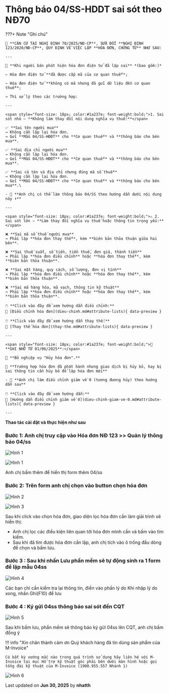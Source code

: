 # **Thông báo 04/SS-HDDT sai sót theo NĐ70**

???+ Note "Ghi chú"

    📘 **CĂN CỨ TẠI NGHỊ ĐỊNH 70/2025/NĐ-CP**, SỬA ĐỔI **NGHỊ ĐỊNH 123/2020/NĐ-CP**, QUY ĐỊNH VỀ VIỆC LẬP **HÓA ĐƠN, CHỨNG TỪ** NHƯ SAU:

    ---

    🧾 **Khi người bán phát hiện hóa đơn điện tử đã lập sai** *(bao gồm:)*

    – Hóa đơn điện tử **đã được cấp mã của cơ quan thuế**;

    – Hóa đơn điện tử **không có mã nhưng đã gửi dữ liệu đến cơ quan thuế**;

    → Thì xử lý theo các trường hợp:

    ---

    <span style="font-size: 18px; color:#1a237e; font-weight:bold;">1. Sai sót nhỏ – **Không làm thay đổi nội dung nghĩa vụ thuế:**</span>

    ✅ **Sai tên người mua**
    → Không cần lập lại hóa đơn.
    → Gửi **Mẫu 04/SS-HĐĐT** cho **Cơ quan thuế** và **thông báo cho bên mua**.

    ✅ **Sai địa chỉ người mua**
    → Không cần lập lại hóa đơn.
    → Gửi **Mẫu 04/SS-HĐĐT** cho **Cơ quan thuế** và **thông báo cho bên mua**.

    ✅ **Sai cả tên và địa chỉ nhưng đúng mã số thuế**
    → Không cần lập lại hóa đơn.
    → Gửi **Mẫu 04/SS-HĐĐT** cho **Cơ quan thuế** và **thông báo cho bên mua**.\

    - 📝 **Anh chị có thể làm thông báo 04/SS theo hướng dẫn dưới nội dung này ⬇️**

    ---

    <span style="font-size: 18px; color:#1a237e; font-weight:bold;">⚠️ 2. Sai sót lớn – **Làm thay đổi nghĩa vụ thuế hoặc thông tin trọng yếu:**</span>

    ❌ **Sai mã số thuế người mua**
    → Phải lập **hóa đơn thay thế**, kèm **biên bản thỏa thuận giữa hai bên**.

    ❌ **Sai thuế suất, số tiền, tiền thuế, đơn giá, thành tiền**
    → Phải lập **hóa đơn điều chỉnh** hoặc **hóa đơn thay thế**, kèm **biên bản thỏa thuận**.

    ❌ **Sai mặt hàng, quy cách, số lượng, đơn vị tính**
    → Phải lập **hóa đơn điều chỉnh** hoặc **hóa đơn thay thế**, kèm **biên bản thỏa thuận**.

    ❌ **Sai mã hàng hóa, mã vạch, thông tin kỹ thuật**
    → Phải lập **hóa đơn điều chỉnh** hoặc **hóa đơn thay thế**, kèm **biên bản thỏa thuận**.

    🖱️ **Click vào đây để xem hướng dẫn điều chỉnh:**
    📄 [Điều chỉnh hóa đơn](dieu-chinh.md#attribute-lists){ data-preview }

    🖱️ **Click vào đây để xem hướng dẫn thay thế:**
    📄 [Thay thế hóa đơn](thay-the.md#attribute-lists){ data-preview }

    ---

    <span style="font-size: 18px; color:#1a237e; font-weight:bold;">🛑 **GHI NHỚ TỪ 01/06/2025**:</span>

    🚫 **Bỏ nghiệp vụ "Hủy hóa đơn".**

    📌 **Trường hợp hóa đơn đã phát hành nhưng giao dịch bị hủy bỏ, hay bị sai thông tin cần hủy bỏ để lập hóa đơn mới**

    - 📝 **Anh chị làm điều chỉnh giảm về 0 (tương đương hủy) theo hướng dẫn sau**

    🖱️ **Click vào đây để xem hướng dẫn:**
    📄 [Hướng dẫn điều chỉnh giảm về 0](dieu-chinh-giam-ve-0.md#attribute-lists){ data-preview }

    ---

**Thao tác cài đặt và thực hiện như sau**

### **Bước 1: Anh chị truy cập vào Hóa đơn NĐ 123 >> Quản lý thông báo 04/ss**

![Hình 1](../../assets/images/invoice1/1.0_04ss_1.png "Hãy bấm vào để xem rõ hơn")

![Hình 1](../../assets/images/invoice1/1.0_04ss_7.png "Hãy bấm vào để xem rõ hơn")

Anh chị bấm thêm để hiển thị form thêm 04/ss

### **Bước 2: Trên form anh chị chọn vào button chọn hóa đơn**

![Hình 2](../../assets/images/invoice1/1.0_04ss_2.png "Hãy bấm vào để xem rõ hơn")

![Hình 3](../../assets/images/invoice1/1.0_04ss_3.png "Hãy bấm vào để xem rõ hơn")

Sau khi click vào chọn hóa đơn, giao diện lọc hóa đơn cần làm giải trình sẽ hiển thị:

- Anh chị lọc các điều kiện liên quan tới hóa đơn mình cần và bấm vào tìm kiếm.
- Sau khi đã tìm được hóa đơn cần lập, anh chị tích vào ô trống đầu dòng để chọn và bấm lưu.

### **Bước 3 : Sau khi nhấn Lưu phần mềm sẽ tự động sinh ra 1 form để lập mẫu 04ss**

![Hình 4](../../assets/images/invoice1/1.0_04ss_4.png "Hãy bấm vào để xem rõ hơn")

Các bạn chỉ cần kiểm tra lại thông tin, điền vào phần lý do
Khi nhập lý do xong, nhấn Ghi(F10) để lưu

### **Bước 4 : Ký gửi 04ss thông báo sai sót đến CQT**

![Hình 5](../../assets/images/invoice1/1.0_04ss_5.png "Hãy bấm vào để xem rõ hơn")

Sau khi bấm lưu, phần mềm sẽ thông báo ký gửi 04ss lên CQT, anh chị bấm đồng ý

!!! info "Xin chân thành cảm ơn Quý khách hàng đã tin dùng sản phẩm của M-Invoice"

    Có bất kỳ vướng mắc nào trong quá trình sử dụng hãy liên hệ với M-Invoice tại mục Hỗ trợ kỹ thuật góc phải bên dưới màn hình hoặc gọi tổng đài kỹ thuật của M-Invoice (1900.955.557 Nhánh 1)

![Hình 6](../../assets/images/invoice1/1.0_suaTienBangTay_5.png "Hãy bấm vào để xem rõ hơn")

<div class="last-updated">Last updated on <strong>Jun 30, 2025</strong> by <strong>nhatth</strong></div>
